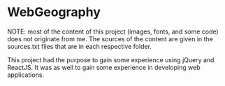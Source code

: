 # WebGeography

NOTE: most of the content of this project (images, fonts, and some code) does not originate from me. The sources of the content are given in the sources.txt files that are in each respective folder.

This project had the purpose to gain some experience using jQuery and ReactJS. It was as well to gain some experience in developing web applications.
